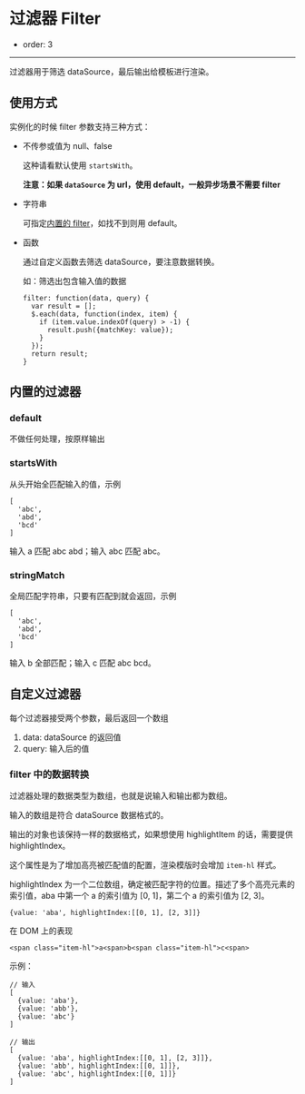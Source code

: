 # 过滤器 Filter

- order: 3

----

过滤器用于筛选 dataSource，最后输出给模板进行渲染。

## 使用方式

实例化的时候 filter 参数支持三种方式：

 -  不传参或值为 null、false

    这种请看默认使用 `startsWith`。

    **注意：如果 `dataSource` 为 url，使用 default，一般异步场景不需要 filter** 

 -  字符串

    可指定[内置的 filter](#内置的过滤器)，如找不到则用 default。


 -  函数

    通过自定义函数去筛选 dataSource，要注意数据转换。

    如：筛选出包含输入值的数据

    ```
    filter: function(data, query) {
      var result = [];
      $.each(data, function(index, item) {
        if (item.value.indexOf(query) > -1) {
          result.push({matchKey: value});
        }
      });
      return result;
    }
    ```

## 内置的过滤器

### default

不做任何处理，按原样输出

### startsWith

从头开始全匹配输入的值，示例

```
[
  'abc',
  'abd',
  'bcd'
]
```

输入 a 匹配 abc abd；输入 abc 匹配 abc。

### stringMatch

全局匹配字符串，只要有匹配到就会返回，示例

```
[
  'abc',
  'abd',
  'bcd'
]
```

输入 b 全部匹配；输入 c 匹配 abc bcd。

## 自定义过滤器

每个过滤器接受两个参数，最后返回一个数组

1. data: dataSource 的返回值
2. query: 输入后的值

### filter 中的数据转换

过滤器处理的数据类型为数组，也就是说输入和输出都为数组。

输入的数组是符合 dataSource 数据格式的。

输出的对象也该保持一样的数据格式，如果想使用 highlightItem 的话，需要提供 highlightIndex。

这个属性是为了增加高亮被匹配值的配置，渲染模版时会增加 `item-hl` 样式。

highlightIndex 为一个二位数组，确定被匹配字符的位置。描述了多个高亮元素的索引值，aba 中第一个 a 的索引值为 [0, 1]，第二个 a 的索引值为 [2, 3]。

```
{value: 'aba', highlightIndex:[[0, 1], [2, 3]]}
```

在 DOM 上的表现

```
<span class="item-hl">a<span>b<span class="item-hl">c<span>
```

示例：

```
// 输入
[
  {value: 'aba'},
  {value: 'abb'},
  {value: 'abc'}
]

// 输出
[
  {value: 'aba', highlightIndex:[[0, 1], [2, 3]]},
  {value: 'abb', highlightIndex:[[0, 1]]},
  {value: 'abc', highlightIndex:[[0, 1]]}
]
```
